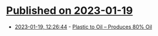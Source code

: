 # [Published on 2023-01-19](index.md)

* [2023-01-19, 12:26:44](https://news.ycombinator.com/item?id=34439588) - [Plastic to Oil – Produces 80% Oil](https://blest.co.jp/eng/service/be-h/)
